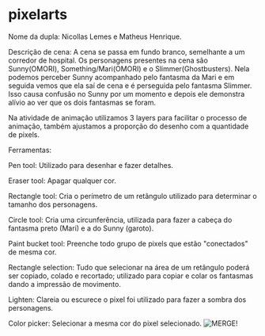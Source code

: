 # pixelarts

Nome da dupla: Nicollas Lemes e Matheus Henrique.

Descrição de cena: A cena se passa em fundo branco, semelhante a um corredor de hospital. Os personagens presentes na cena são Sunny(OMORI), Something/Mari(OMORI) e o Slimmer(Ghostbusters).
Nela podemos perceber Sunny acompanhado pelo fantasma da Mari e em seguida vemos que ela saí de cena e é perseguida pelo fantasma Slimmer. Isso causa confusão no Sunny por um momento e depois ele demonstra alívio ao ver que os dois fantasmas se foram.

Na atividade de animação utilizamos 3 layers para facilitar o processo de animação, também ajustamos a proporção do desenho com a quantidade de pixels.

Ferramentas: 

Pen tool:
Utilizado para desenhar e fazer detalhes.

Eraser tool: 
Apagar qualquer cor.

Rectangle tool:
Cria o perímetro de um retângulo utilizado para determinar o tamanho dos personagens.

Circle tool: 
Cria uma circunferência, utilizada para fazer a cabeça do fantasma preto (Mari) e a do Sunny (garoto).

Paint bucket tool:
Preenche todo grupo de pixels que estão "conectados" de mesma cor.

Rectangle selection:
Tudo que selecionar na área de um retângulo poderá ser copiado, colado e recortado; utilizado para copiar e colar os fantasmas dando a impressão de movimento.

Lighten: 
Clareia ou escurece o pixel foi utilizado para fazer a sombra dos personagens.

Color picker: 
Selecionar a mesma cor do pixel selecionado.
![MERGE!](https://github.com/NicollasLems/pixelarts/assets/160983146/5678d804-bb83-41f3-b203-0f6ef52eb6cc)
